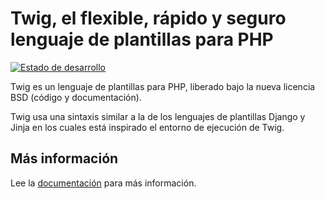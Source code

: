 Twig, el flexible, rápido y seguro lenguaje de plantillas para PHP
==================================================================

[![Estado de desarrollo](https://secure.travis-ci.org/fabpot/Twig.png?branch=master)](http://travis-ci.org/fabpot/Twig)

Twig es un lenguaje de plantillas para PHP, liberado bajo la nueva licencia
BSD (código y documentación).

Twig usa una sintaxis similar a la de los lenguajes de plantillas Django y
Jinja en los cuales está inspirado el entorno de ejecución de Twig.

Más información
---------------

Lee la [documentación][1] para más información.

[1]: http://gitnacho.github.com/Twig/intro.html

